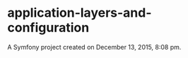 application-layers-and-configuration
====================================

A Symfony project created on December 13, 2015, 8:08 pm.

